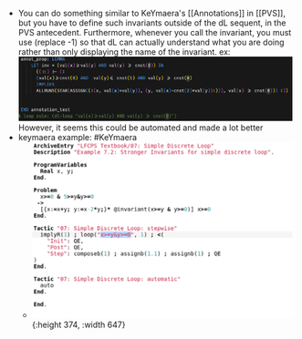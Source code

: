 - You can do something similar to KeYmaera's [[Annotations]] in [[PVS]], but you have to define such invariants outside of the dL sequent, in the PVS antecedent. Furthermore, whenever you call the invariant, you must use (replace -1) so that dL can actually understand what you are doing rather than only displaying the name of the invariant.
  ex:   ![image.png](../assets/image_1689633497025_0.png)   
  However, it seems this could be automated and made a lot better  
- keymaera example: #KeYmaera
	- ![loop annotations.png](../assets/loop_annotations_1689697874391_0.png){:height 374, :width 647}
